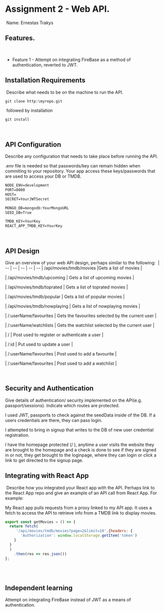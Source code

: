 # Assignment 2 - Web API.
​
Name: Ernestas Trakys
​
## Features.
​
 
 + Feature 1 - Attempt on integrating FireBase as a method of authentication, reverted to JWT.
​
## Installation Requirements
​
Describe what needs to be on the machine to run the API.
​
```bat
git clone http:\myrepo.git
```
​
followed by installation
​
```bat
git install
```
​
## API Configuration
Describe any configuration that needs to take place before running the API.

​.env file is needed so that passwords/key can remain hidden when commiting to your repository. Your app access these keys/passwords that are used to access your DB or TMDB.

```bat
NODE_ENV=development
PORT=8080
HOST=
SECRET=YourJWTSecret

MONGO_DB=mongodb:YourMongoURL
SEED_DB=True

TMDB_KEY=YourKey
REACT_APP_TMDB_KEY=YourKey
```
​
​
## API Design
Give an overview of your web API design, perhaps similar to the following: 
​
| -- | -- | -- | -- | -- 
| /api/movies/tmdb/movies |Gets a list of movies | 

| /api/movies/tmdb/upcoming | Gets a list of upcoming movies |

| /api/movies/tmdb/toprated | Gets a list of toprated movies |

| /api/movies/tmdb/popular | Gets a list of popular movies |

| /api/movies/tmdb/nowplaying | Gets a list of nowplaying movies |

| /:userName/favourites | Gets the favourites selected by the current user |

| /:userName/watchlists | Gets the watchlist selected by the current user |

| / | Post used to register or authenticate a user |

| /:id | Put used to update a user |

| /:userName/favourites | Post used to add a favourite |

| /:userName/favourites | Post used to add a watchlist |

​
​
## Security and Authentication
Give details of authentication/ security implemented on the API(e.g. passport/sessions). Indicate which routes are protected.

 I used JWT, passports to check against the seedData inside of the DB. If a users credentials are there, they can pass login.   
 
 I attempted to bring in signup that writes to the DB of new user credential registration.
 
 I have the homepage protected (/ ), anytime a user visits the website they are brought to the homepage and a check is done to see if they are signed in or not,
 they get brought to the loginpage, where they can login or click a link to get directed to the signup page.
​
## Integrating with React App
​
Describe how you integrated your React app with the API. Perhaps link to the React App repo and give an example of an API call from React App. For example: 

​My React app pulls requests from a proxy linked to my API app. It uses a fetch to access the API to retrieve info from a TMDB link to display movies.

~~~Javascript
export const getMovies = () => {
  return fetch(
     '/api/movies/tmdb/movies?page=2&limit=10',{headers: {
       'Authorization': window.localStorage.getItem('token')
    }
  }
  )
    .then(res => res.json())
};
​
~~~
​
​
## Independent learning
​Attempt on integrating FireBase instead of JWT as a means of authentication.
